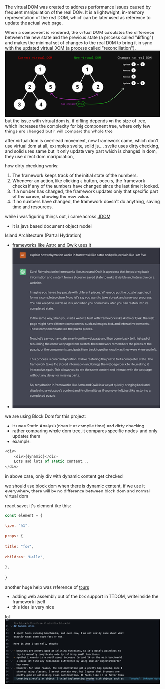 The virtual DOM was created to address performance issues caused by frequent manipulation of the real DOM. It is a lightweight, in-memory representation of the real DOM, which can be later used as reference to update the actual web page.

When a component is rendered, the virtual DOM calculates the difference between the new state and the previous state (a process called "diffing") and makes the minimal set of changes to the real DOM to bring it in sync with the updated virtual DOM (a process called "reconciliation").
![](../images/virtualdom.png)
but the issue with virtual dom is, if diffing depends on the size of tree, which increases the complexity for big component tree, where only few things are changed but it will compare the whole tree

after virtual dom is overhead movement, new framework came, which don't use virtual dom at all, examples svelte, solid js..., svelte uses dirty checking, and solid uses same but, it only update very part which is changed in dom, they use direct dom manipulation,

how dirty checking works:

1. The framework keeps track of the initial state of the numbers.
2. Whenever an action, like clicking a button, occurs, the framework checks if any of the numbers have changed since the last time it looked.
3. If a number has changed, the framework updates only that specific part of the screen, showing the new value.
4. If no numbers have changed, the framework doesn't do anything, saving time and resources.


while i was figuring things out, i came across [JDOM](https://en.wikipedia.org/wiki/JDOM)
- it is java based document object model 


Island Architecture (Partial Hydration)
- frameworks like Astro and Qwik uses it
- ![](../images/rehydration.png)

we are using Block Dom for this project:
- it uses Static Analysis(does it at compile time) and dirty checking
- rather comparing whole dom tree, it compares specific nodes, and only updates them
- example:
```js
<div> 
	<div>{dynamic}</div>
	Lots and lots of static content...
</div>
```
in above case, only div with dynamic content get checked

we should use block dom when there is dynamic content, if we use it everywhere, there will be no difference between block dom and normal virtual dom 


react saves it's element like this:
```js
const element = {

type: "h1",

props: {

title: "foo",

children: "Hello",

},

}
```

another huge help was reference of [tours](https://thesephist.github.io/torus/api-documentation.html)


- adding web assembly out of the box support in TTDOM, write inside the framework itself
- this idea is very nice

lol
![](../images/blockdom.png)

